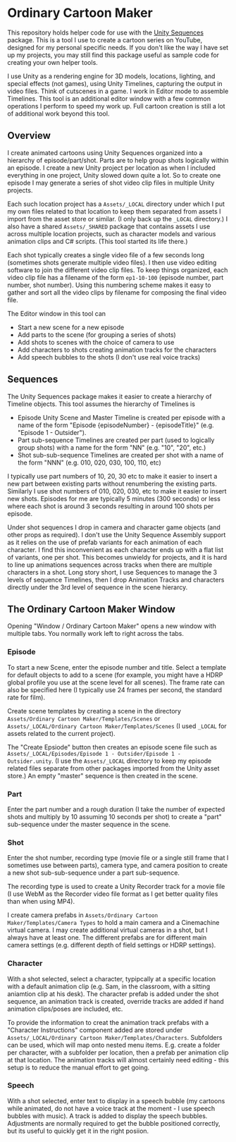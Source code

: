 # Ordinary Cartoon Maker

This repository holds helper code for use with the
[Unity Sequences](https://docs.unity3d.com/Packages/com.unity.sequences@1.1/manual/index.html)
package. This is a tool I use to create a cartoon series on YouTube,
designed for my personal specific needs. If you don't like the way I have set
up my projects, you may still find this package useful as sample code for
creating your own helper tools.

I use Unity as a rendering engine for 3D models, locations, lighting, and
special effects (not games), using Unity Timelines, capturing the output in
video files. Think of cutscenes in a game. I work in Editor mode
to assemble Timelines. This tool is an additional editor window with a
few common operations I perform to speed my work up. Full cartoon creation
is still a lot of additional work beyond this tool.

## Overview

I create animated cartoons using Unity Sequences organized into a hierarchy of
episode/part/shot.  Parts are to help group shots logically within an episode.
I create a new Unity project per location as when I included everything in one
project, Unity slowed down quite a lot. So to create one episode I may generate
a series of shot video clip files in multiple Unity projects.

Each such location project has a `Assets/_LOCAL` directory under which I put my
own files related to that location to keep them separated from assets I import
from the asset store or similar. (I only back up the `_LOCAL` directory.)
I also have a shared `Assets/_SHARED` package that contains assets I use
across multiple location projects, such as character models and various
animation clips and C# scripts. (This tool started its life there.)

Each shot typically creates a single video file of a few seconds long
(sometimes shots generate multiple video files). I then use video editing
software to join the different video clip files.
To keep things organized, each video clip file has a filename of the form
`ep1-10-100` (episode number, part number, shot number). Using this numbering
scheme makes it easy to gather and sort all the video clips by filename
for composing the final video file.

The Editor window in this tool can

* Start a new scene for a new episode
* Add parts to the scene (for grouping a series of shots)
* Add shots to scenes with the choice of camera to use
* Add characters to shots creating animation tracks for the characters
* Add speech bubbles to the shots (I don't use real voice tracks)

## Sequences

The Unity Sequences package makes it easier to create a hierarchy of Timeline
objects. This tool assumes the hierarchy of Timelines is 

* Episode Unity Scene and Master Timeline is created per episode with a name of the form "Episode {episodeNumber} - {episodeTitle}" (e.g. "Episode 1 - Outsider").
* Part sub-sequence Timelines are created per part (used to logically group shots) with a name for the form "NN" (e.g. "10", "20", etc.)
* Shot sub-sub-sequence Timelines are created per shot with a name of the form "NNN" (e.g. 010, 020, 030, 100, 110, etc)

I typically use part numbers of 10, 20, 30 etc to make it easier to insert a
new part between existing parts without renumbering the existing parts.
Similarly I use shot numbers of 010, 020, 030, etc to make it easier to insert
new shots. Episodes for me are typically 5 minutes (300 seconds) or less where
each shot is around 3 seconds resulting in around 100 shots per episode.

Under shot sequences I drop in camera and character game objects (and other
props as required). I don't use the Unity Sequence Assembly support as it
relies on the use of prefab variants for each animation of each character. I
find this inconvenient as each character ends up with a flat list of variants,
one per shot. This becomes unwieldy for projects, and it is hard to line up
animations sequences across tracks when there are multiple characters in a
shot. Long story short, I use Sequences to manage the 3 levels of sequence
Timelines, then I drop Animation Tracks and characters directly under the 3rd
level of sequence in the scene hierarcy.

## The Ordinary Cartoon Maker Window

Opening "Window / Ordinary Cartoon Maker" opens a new window with multiple
tabs. You normally work left to right across the tabs.

### Episode

To start a new Scene, enter the episode number and title. Select a template for
default objects to add to a scene (for example, you might have a HDRP global
profile you use at the scene level for all scenes). The frame rate can also be
specified here (I typically use 24 frames per second, the standard rate for
film).

Create scene templates by creating a scene in the directory `Assets/Ordinary
Cartoon Maker/Templates/Scenes` or `Assets/_LOCAL/Ordinary Cartoon
Maker/Templates/Scenes` (I used `_LOCAL` for assets related to the current
project).

The "Create Epsiode" button then creates an episode scene file such as
`Assets/_LOCAL/Episodes/Episode 1 - Outsider/Episode 1 - Outsider.unity`. (I
use the `Assets/_LOCAL` directory to keep my episode related files separate
from other packages imported from the Unity asset store.) An empty "master"
sequence is then created in the scene. 

### Part

Enter the part number and a rough duration (I take the number of expected shots
and multiply by 10 assuming 10 seconds per shot) to create a "part"
sub-sequence under the master sequence in the scene.

### Shot

Enter the shot number, recording type (movie file or a single still frame that
I sometimes use between parts), camera type, and camera position to create a
new shot sub-sub-sequence under a part sub-sequence.

The recording type is used to create a Unity Recorder track for a movie file (I
use WebM as the Recorder video file format as I get better quality files than
when using MP4).

I create camera prefabs in `Assets/Ordinary Cartoon Maker/Templates/Camera
Types` to hold a main camera and a Cinemachine virtual camera. I may create
additional virtual cameras in a shot, but I always have at least one. The
different prefabs are for different main camera settings (e.g. different depth
of field settings or HDRP settings).

### Character

With a shot selected, select a character, typipcally at a specific location
with a default animation clip (e.g. Sam, in the classroom, with a sitting
aniamtion clip at his desk). The character prefab is added under the shot
sequence, an animation track is created, override tracks are added if hand
animation clips/poses are included, etc.

To provide the information to creat the animation track prefabs with a
"Character Instructions" component added are stored under
`Assets/_LOCAL/Ordinary Cartoon Maker/Templates/Characters`. Subfolders can be
used, which will map onto nested menu items. E.g. create a folder per
character, with a subfolder per location, then a prefab per animation clip at
that location. The animation tracks will almost certainly need editing - this
setup is to reduce the manual effort to get going.

### Speech

With a shot selected, enter text to display in a speech bubble (my cartoons
while animated, do not have a voice track at the moment - I use speech bubbles
with music). A track is added to display the speech bubbles. Adjustments are
normally required to get the bubble positioned correctly, but its useful to
quickly get it in the right posiion.
